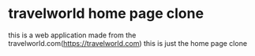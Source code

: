 # travelworld home page clone 

this is a web application made from the travelworld.com(https://travelworld.com) 
this is just the home page clone
